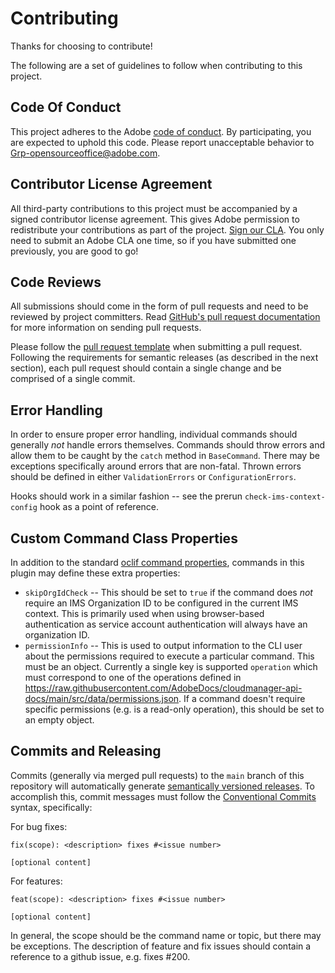 # Contributing

Thanks for choosing to contribute!

The following are a set of guidelines to follow when contributing to this project.

## Code Of Conduct

This project adheres to the Adobe [code of conduct](CODE_OF_CONDUCT.md). By participating, you are expected to uphold this code. Please report unacceptable behavior to [Grp-opensourceoffice@adobe.com](mailto:Grp-opensourceoffice@adobe.com).

## Contributor License Agreement

All third-party contributions to this project must be accompanied by a signed contributor license agreement. This gives Adobe permission to redistribute your contributions as part of the project. [Sign our CLA](http://opensource.adobe.com/cla.html). You only need to submit an Adobe CLA one time, so if you have submitted one previously, you are good to go!

## Code Reviews

All submissions should come in the form of pull requests and need to be reviewed by project committers. Read [GitHub's pull request documentation](https://help.github.com/articles/about-pull-requests/) for more information on sending pull requests.

Please follow the [pull request template](PULL_REQUEST_TEMPLATE.md) when submitting a pull request. Following the requirements for semantic releases (as described in the next section), each pull request should contain a single change and be comprised of a single commit.

## Error Handling

In order to ensure proper error handling, individual commands should generally *not* handle errors themselves. Commands should throw errors and allow them to be caught by the `catch` method in `BaseCommand`. There may be exceptions specifically around errors that are non-fatal. Thrown errors should be defined in either `ValidationErrors` or `ConfigurationErrors`.

Hooks should work in a similar fashion -- see the prerun `check-ims-context-config` hook as a point of reference.

## Custom Command Class Properties

In addition to the standard [oclif command properties](https://oclif.io/docs/commands), commands in this plugin may define these extra properties:

* `skipOrgIdCheck` -- This should be set to `true` if the command does *not* require an IMS Organization ID to be configured in the current IMS context. This is primarily used when using browser-based authentication as service account authentication will always have an organization ID.
* `permissionInfo` -- This is used to output information to the CLI user about the permissions required to execute a particular command. This must be an object. Currently a single key is supported `operation` which must correspond to one of the operations defined in https://raw.githubusercontent.com/AdobeDocs/cloudmanager-api-docs/main/src/data/permissions.json. If a command doesn't require specific permissions (e.g. is a read-only operation), this should be set to an empty object.

## Commits and Releasing

Commits (generally via merged pull requests) to the `main` branch of this repository will automatically generate [semantically versioned releases](https://github.com/semantic-release). To accomplish this, commit messages must follow the [Conventional Commits](https://www.conventionalcommits.org/en/v1.0.0/) syntax, specifically:

For bug fixes:
```
fix(scope): <description> fixes #<issue number>

[optional content]
```

For features:
```
feat(scope): <description> fixes #<issue number>

[optional content]
```

In general, the scope should be the command name or topic, but there may be exceptions. The description of feature and fix issues should contain a reference to a github issue, e.g. fixes #200.
